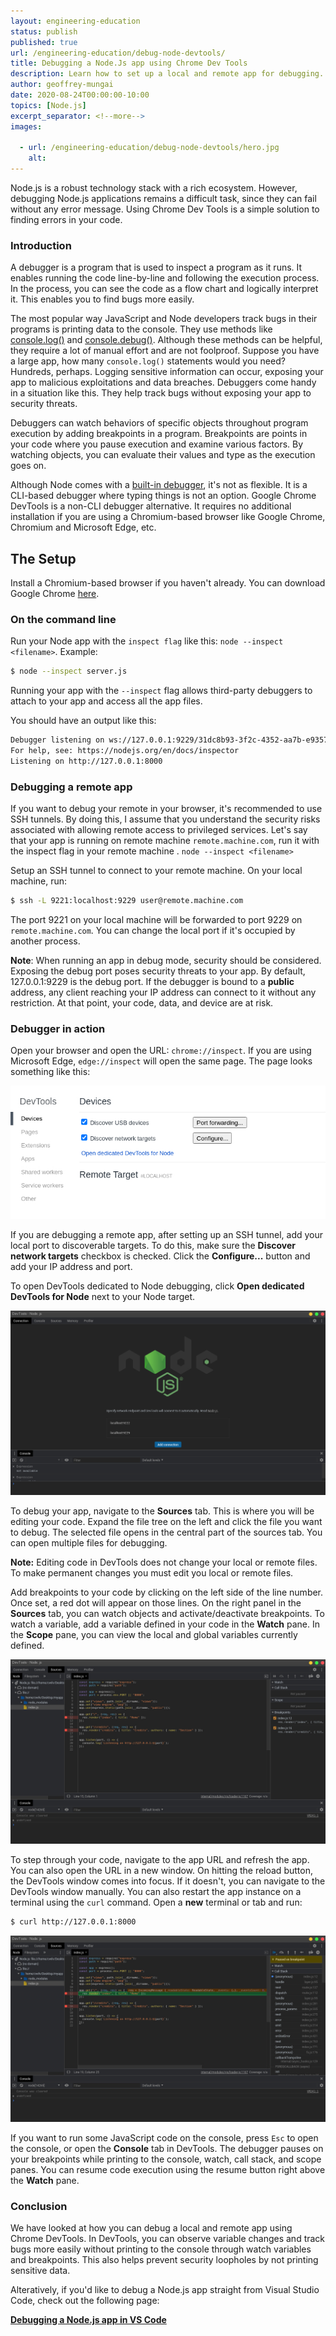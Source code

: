```yaml
---
layout: engineering-education
status: publish
published: true
url: /engineering-education/debug-node-devtools/
title: Debugging a Node.Js app using Chrome Dev Tools
description: Learn how to set up a local and remote app for debugging. For remote apps, we set up an SSH tunnel for debugging. The article addresses how opening DevTools, setting breakpoints, and restarting app instances for debugging. 
author: geoffrey-mungai
date: 2020-08-24T00:00:00-10:00
topics: [Node.js]
excerpt_separator: <!--more-->
images:

  - url: /engineering-education/debug-node-devtools/hero.jpg
    alt: 
---
```

Node.js is a robust technology stack with a rich ecosystem. However, debugging Node.js applications remains a difficult task, since they can fail without any error message. Using Chrome Dev Tools is a simple solution to finding errors in your code.
<!--more-->
### Introduction

A debugger is a program that is used to inspect a program as it runs. It enables running the code line-by-line and following the execution process. In the process, you can see the code as a flow chart and logically interpret it. This enables you to find bugs more easily.

The most popular way JavaScript and Node developers track bugs in their programs is printing data to the console. They use methods like [console.log()](https://developer.mozilla.org/en-US/docs/Web/API/Console/log) and [console.debug()](https://developer.mozilla.org/en-US/docs/Web/API/Console/debug). Although these methods can be helpful, they require a lot of manual effort and are not foolproof. Suppose you have a large app, how many `console.log()` statements would you need? Hundreds, perhaps. Logging sensitive information can occur, exposing your app to malicious exploitations and data breaches. Debuggers come handy in a situation like this. They help track bugs without exposing your app to security threats.

Debuggers can watch behaviors of specific objects throughout program execution by adding breakpoints in a program. Breakpoints are points in your code where you pause execution and examine various factors. By watching objects, you can evaluate their values and type as the execution goes on. 

Although Node comes with a [built-in debugger](https://nodejs.org/api/debugger.html), it's not as flexible. It is a CLI-based debugger where typing things is not an option. Google Chrome DevTools is a non-CLI debugger alternative. It requires no additional installation if you are using a Chromium-based browser like Google Chrome, Chromium and Microsoft Edge, etc. 

## The Setup

Install a Chromium-based browser if you haven't already. You can download Google Chrome [here](https://www.google.com/chrome/).

### On the command line

Run your Node app with the `inspect flag` like this: `node --inspect <filename>`. Example: 

```bash
$ node --inspect server.js
```
 Running your app with the `--inspect` flag allows third-party debuggers to attach to your app and access all the app files. 

You should have an output like this:

```bash
Debugger listening on ws://127.0.0.1:9229/31dc8b93-3f2c-4352-aa7b-e9357bbabccc
For help, see: https://nodejs.org/en/docs/inspector
Listening on http://127.0.0.1:8000
```

### Debugging a remote app 

If you want to debug your remote in your browser, it's recommended to use SSH tunnels. By doing this, I assume that you understand the security risks associated with allowing remote access to privileged services. Let's say that your app is running on remote machine `remote.machine.com`, run it with the inspect flag in your remote machine . `node --inspect <filename>`

Setup an SSH tunnel to connect to your remote machine. On your local machine, run:

```bash
$ ssh -L 9221:localhost:9229 user@remote.machine.com
```

The port 9221 on your local machine will be forwarded to port 9229 on `remote.machine.com`.  You can change the local port if it's occupied by another process. 

**Note**: When running an app in debug mode, security should be considered. Exposing the debug port poses security threats to your app. By default, 127.0.0.1:9229 is the debug port. If the debugger is bound to a **public** address, any client reaching your IP address can connect to it without any restriction. At that point, your code, data, and device are at risk.

### Debugger in action

Open your browser and open the URL: `chrome://inspect`. If you are using Microsoft Edge, `edge://inspect` will open the same page.  The page looks something like this:

![google chrome inpect page](inspect.jpg)

If you are debugging a remote app, after setting up an SSH tunnel, add your local port to discoverable targets. To do this, make sure the **Discover network targets** checkbox is checked. Click the **Configure...** button and add your IP address and port. 

To open DevTools dedicated to Node debugging, click **Open dedicated DevTools for Node** next to your Node target.

![Chrome DevTools Welcome page](node-devtools.jpg)

To debug your app, navigate to the **Sources** tab. This is where you will be editing your code. Expand the file tree on the left and click the file you want to debug. The selected file opens in the central part of the sources tab. You can open multiple files for debugging. 

**Note:** Editing code in DevTools does not change your local or remote files. To make permanent changes you must edit you local or remote files.

Add breakpoints to your code by clicking on the left side of the line number. Once set, a red dot will appear on those lines. On the right panel in the **Sources** tab,  you can watch objects and activate/deactivate breakpoints. To watch a variable, add a variable defined in your code in the **Watch** pane. In the **Scope** pane, you can view the local and global variables currently defined. 

![Breakpoints DevTools](node-devtools-breakpoints.jpg)

To step through your code, navigate to the app URL and refresh the app. You can also open the URL in a new window. On hitting the reload button, the DevTools window comes into focus. If it doesn't, you can navigate to the DevTools window manually. You can also restart the app instance on a terminal using the `curl` command. Open a **new** terminal or tab and run:

```bash
$ curl http://127.0.0.1:8000
```

![Debugging started DevTools](node-devtools-debug-started.jpg)

If you want to run some JavaScript code on the console, press `Esc` to open the console, or open the **Console** tab in DevTools. The debugger pauses on your breakpoints while printing to the console, watch, call stack, and scope panes. You can resume code execution using the resume button right above the **Watch** pane. 

### Conclusion

We have looked at how you can debug a local and remote app using Chrome DevTools. In DevTools, you can observe variable changes and track bugs more easily without printing to the console through watch variables and breakpoints.  This also helps prevent security loopholes by not printing sensitive data.

Alteratively, if you'd like to debug a Node.js app straight from Visual Studio Code, check out the following page:

[**Debugging a Node.js app in VS Code** ](https://www.section.io/engineering-education/debug-nodejs-vscode/)
